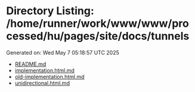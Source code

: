 # Directory Listing: /home/runner/work/www/www/processed/hu/pages/site/docs/tunnels
Generated on: Wed May  7 05:18:57 UTC 2025

- [README.md](README.md)
- [implementation.html.md](implementation.html.md)
- [old-implementation.html.md](old-implementation.html.md)
- [unidirectional.html.md](unidirectional.html.md)

